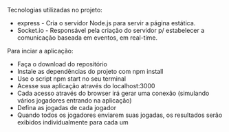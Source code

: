 Tecnologias utilizadas no projeto:

- express - Cria o servidor Node.js para servir a página estática.
- Socket.io - Responsável pela criação do servidor p/ estabelecer a comunicação baseada em eventos, em real-time.

Para inciar a aplicação:

- Faça o download do repositório
- Instale as dependências do projeto com npm install
- Use o script npm start no seu terminal
- Acesse sua aplicação através do localhost:3000
- Cada acesso através do browser irá gerar uma conexão (simulando vários jogadores entrando na aplicação)
- Defina as jogadas de cada jogador
- Quando todos os jogadores enviarem suas jogadas, os resultados serão exibidos individualmente para cada um
